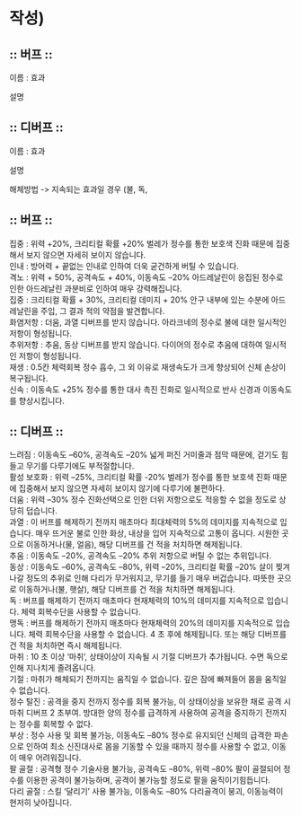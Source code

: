 # 작성)

## :: 버프 ::

이름 : 효과

설명
<br>

## :: 디버프 ::

이름 : 효과

설명

해체방법 -> 지속되는 효과일 경우 (불, 독,
<br>

## :: 버프 ::

집중 : 위력 +20%, 크리티컬 확률 +20%
벌레가 정수를 통한 보호색 진화 때문에 집중해서 보지 않으면 자세히 보이지 않습니다.
<br>
인내 : 방어력 +
끝없는 인내로 인하여 더욱 굳건하게 버틸 수 있습니다.
<br>
격노 : 위력 + 50%, 공격속도 + 40%, 이동속도 –20%
아드레날린이 응집된 정수로 인한 아드레날린 과분비로 인하여 매우 강력해집니다.
<br>
집중 : 크리티컬 확률 + 30%, 크리티컬 데미지 + 20%
안구 내부에 있는 수분에 아드레날린을 주입, 그 결과 적의 약점을 발견합니다.
<br>
화염저항 : 더움, 과열 디버프를 받지 않습니다.
아라크네의 정수로 불에 대한 일시적인 저항이 형성됩니다.
<br>
추위저항 : 추움, 동상 디버프를 받지 않습니다.
다이어의 정수로 추움에 대하여 일시적인 저항이 형성됩니다.
<br>
재생 : 0.5칸 체력회복
정수 흡수, 그 외 이유로 재생속도가 크게 향상되어 신체 손상이 복구됩니다.
<br>
신속 : 이동속도 +25%
정수를 통한 대사 촉진 진화로 일시적으로 반사 신경과 이동속도를 향상시킵니다.
<br>
## :: 디버프 ::

느려짐 : 이동속도 –60%, 공격속도 –20%
넓게 퍼진 거미줄과 점막 때문에, 걷기도 힘들고 무기를 다루기에도 부적절합니다.
<br>
활성 보호화 : 위력 –25%, 크리티컬 확률 -20%
벌레가 정수를 통한 보호색 진화 때문에 집중해서 보지 않으면 자세히 보이지 않기에 다루기에 불편하다.
<br>
더움 : 위력 –30%
정수 진화선택으로 인한 더위 저항으로도 적응할 수 없을 정도로 상당히 덥습니다.
<br>
과열 : 이 버프를 해제하기 전까지 매초마다 최대체력의 5%의 데미지를 지속적으로 입습니다.
매우 뜨거운 불로 인한 화상, 내상을 입어 지속적으로 고통이 옵니다.
시원한 곳으로 이동하거나(물, 얼음), 해당 디버프를 건 적을 처치하면 해제됩니다.
<br>
추움 : 이동속도 –20%, 공격속도 –20%
추위 저항으로 버틸 수 없는 추위입니다.
<br>
동상 : 이동속도 –60%, 공격속도 –80%, 위력 –20%, 크리티컬 확률 –20%
살이 찢겨나갈 정도의 추위로 인해 다리가 무거워지고, 무기를 들기 매우 버겁습니다.
따뜻한 곳으로 이동하거나(불, 햇살), 해당 디버프를 건 적을 처치하면 해제됩니다.
<br>
독 : 버프를 해제하기 전까지 매초마다 현재체력의 10%의 데미지를 지속적으로 입습니다. 체력 회복수단을 사용할 수 없습니다.
<br>
맹독 : 버프를 해제하기 전까지 매초마다 현재체력의 20%의 데미지를 지속적으로 입습니다.
체력 회복수단을 사용할 수 없습니다.
4 초 후에 해제됩니다. 또는 해당 디버프를 건 적을 처치하면 즉시 해제됩니다.
<br>
마취 : 10 초 이상 ‘마취’, 상태이상이 지속될 시 기절 디버프가 추가됩니다.
수면 독으로 인해 지나치게 졸려옵니다.
<br>
기절 : 마취가 해체되기 전까지는 움직일 수 없습니다.
깊은 잠에 빠져들어 몸을 움직일 수 없습니다.
<br>
정수 탈진 : 공격을 중지 전까지 정수를 회복 불가능, 이 상태이상을 보유한 채로 공격 시 마취 디버프 2 초부여.
방대한 양의 정수를 급격하게 사용하여 공격을 중지하기 전까지는 정수를 회복할 수 없다.
<br>
부상 : 정수 사용 및 회복 불가능, 이동속도 –80%
정수로 유지되던 신체의 급격한 파손으로 인하여 최소 신진대사로 몸을 기동할 수 있을 때까지 정수를 사용할 수 없고, 이동이 매우 어려워집니다.
<br>
팔 골절 : 공격형 정수 기술사용 불가능, 공격속도 –80%, 위력 –80%
팔이 골절되어 정수를 이용한 공격이 불가능하며, 공격이 불가능할 정도로 팔을 움직이기힘듭니다.
<br>
다리 골절 : 스킬 ‘달리기’ 사용 불가능, 이동속도 –80%
다리골격이 붕괴, 이동능력이 현저히 낮아집니다.
<br>
